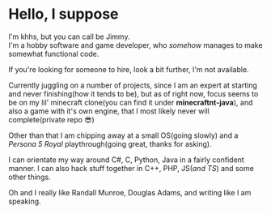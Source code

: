 # Hello, I suppose
I'm khhs, but you can call be Jimmy.  
I'm a hobby software and game developer, who *somehow* manages to make somewhat functional code.

If you're looking for someone to hire, look a bit further, I'm not available.

Currently juggling on a number of projects, since I am an expert at starting and never finishing(how it tends to be),
but as of right now, focus seems to be on my lil' minecraft clone(you can find it under **minecraftnt-java**), and also a game with it's
own engine, that I most likely never will complete(private repo 😎)

Other than that I am chipping away at a small OS(going slowly) and a *Persona 5 Royal* playthrough(going great, thanks for asking).

I can orientate my way around C#, C, Python, Java in a fairly confident manner. I can also hack stuff together in C++, PHP, JS(*and TS*) and some other things.

Oh and I really like Randall Munroe, Douglas Adams, and writing like I am speaking.
